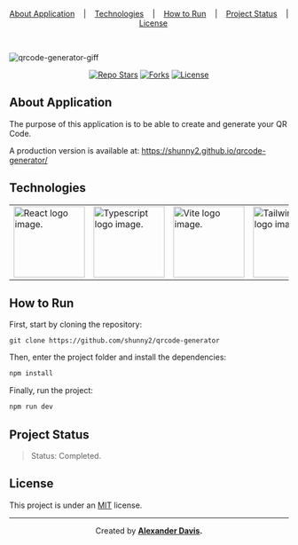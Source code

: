 <p align="center">
    <a href="#about-application">About Application</a>
    &nbsp;&nbsp;&nbsp;|&nbsp;&nbsp;&nbsp;
    <a href="#technologies">Technologies</a>
    &nbsp;&nbsp;&nbsp;|&nbsp;&nbsp;&nbsp;
    <a href="#how-to-run">How to Run</a>
    &nbsp;&nbsp;&nbsp;|&nbsp;&nbsp;&nbsp;
    <a href="#project-status">Project Status</a>
    &nbsp;&nbsp;&nbsp;|&nbsp;&nbsp;&nbsp;
    <a href="#license">License</a>
</p>

</br>

![qrcode-generator-giff](https://user-images.githubusercontent.com/72872854/200347034-6d83034c-60aa-4301-9557-4123ca2bb971.gif)

<p align="center">
    <a href="https://img.shields.io/github/stars/shunny2/qrcode-generator?style=social"><img src="https://img.shields.io/github/stars/shunny2/qrcode-generator?style=social" alt="Repo Stars"/></a>
    <a href="https://img.shields.io/github/forks/shunny2/qrcode-generator?style=social"><img src="https://img.shields.io/github/forks/shunny2/qrcode-generator?style=social" alt="Forks"/></a>
    <a href="https://img.shields.io/github/license/shunny2/qrcode-generator"><img src="https://img.shields.io/github/license/shunny2/qrcode-generator" alt="License"/></a>
</p>

## About Application

  The purpose of this application is to be able to create and generate your QR Code.
  
  A production version is available at: https://shunny2.github.io/qrcode-generator/

## Technologies

<table>
  <thead>
  </thead>
  <tbody>
    <td>
      <a href="https://reactjs.org/" title="React"><img width="128" height="128" src="https://cdn.worldvectorlogo.com/logos/react-2.svg" alt="React logo image." /></a>
    </td>
    <td>
      <a href="https://www.typescriptlang.org/" title="TypeScript"><img width="128" height="128" src="https://cdn.worldvectorlogo.com/logos/typescript-2.svg" alt="Typescript logo image." /></a>
    </td>
    <td>
      <a href="https://vitejs.dev/" title="Vite"><img width="128" height="128" src="https://vitejs.dev/logo.svg" alt="Vite logo image." /></a>
    </td>
    <td>
      <a href="https://tailwindcss.com/" title="Tailwind CSS"><img width="128" height="128" src="https://cdn.worldvectorlogo.com/logos/tailwindcss.svg" alt="Tailwind CSS logo image." /></a>
    </td>
    <td>
      <a href="https://docs.github.com/en/actions" title="Github Actions CD / CI"><img width="128" height="128" src="https://www.vectorlogo.zone/logos/github/github-icon.svg" alt="Github logo image." /></a>
    </td>
  </tbody>
</table>
  
## How to Run

  First, start by cloning the repository:
  
  ```shell
  git clone https://github.com/shunny2/qrcode-generator
  ```
  
  Then, enter the project folder and install the dependencies:
  ```bash
  npm install
  ```
  
  Finally, run the project:
  ```bash
  npm run dev
  ```
  
## Project Status
  
> Status: Completed.

## License

This project is under an [MIT](https://opensource.org/licenses/MIT) license.
  
<hr/>

<p align="center">Created by <a href="https://github.com/shunny2"><b>Alexander Davis<b></a>.</p>
